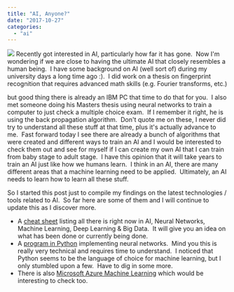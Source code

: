 ```yaml
---
title: "AI, Anyone?"
date: "2017-10-27"
categories: 
  - "ai"
---
```


![](/technical-blog/assets/images/aibloglogo.png) Recently got interested in AI, particularly how far it has gone.  Now I'm wondering if we are close to having the ultimate AI that closely resembles a human being.  I have some background on AI (well sort of) during my university days a long time ago :).  I did work on a thesis on fingerprint recognition that requires advanced math skills (e.g. Fourier transforms, etc.)

 but good thing there is already an IBM PC that time to do that for you.  I also met someone doing his Masters thesis using neural networks to train a computer to just check a multiple choice exam.  If I remember it right, he is using the back propagation algorithm.  Don't quote me on these, I never did try to understand all these stuff at that time, plus it's actually advance to me.  Fast forward today I see there are already a bunch of algorithms that were created and different ways to train an AI and I would be interested to check them out and see for myself if I can create my own AI that I can train from baby stage to adult stage.  I have this opinion that it will take years to train an AI just like how we humans learn.  I think in an AI, there are many different areas that a machine learning need to be applied.  Ultimately, an AI needs to learn how to learn all these stuff.

So I started this post just to compile my findings on the latest technologies / tools related to AI.  So far here are some of them and I will continue to update this as I discover more.

- A [cheat sheet](https://becominghuman.ai/cheat-sheets-for-ai-neural-networks-machine-learning-deep-learning-big-data-678c51b4b463) listing all there is right now in AI, Neural Networks, Machine Learning, Deep Learning & Big Data.  It will give you an idea on what has been done or currently being done.
- A [program in Python](http://iamtrask.github.io/2015/07/12/basic-python-network/) implementing neural networks.  Mind you this is really very technical and requires time to understand.  I noticed that Python seems to be the language of choice for machine learning, but I only stumbled upon a few.  Have to dig in some more.
- There is also [Microsoft Azure Machine Learning](https://azure.microsoft.com/en-us/services/machine-learning-studio/) which would be interesting to check too.
